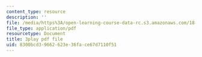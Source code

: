 ```yaml
---
content_type: resource
description: ''
file: /media/https%3A/open-learning-course-data-rc.s3.amazonaws.com/18-01sc-single-variable-calculus-fall-2010/8300bcd39662623e36face67d7110f51_Bv9kVDcj7yo.pdf
file_type: application/pdf
resourcetype: Document
title: 3play pdf file
uid: 8300bcd3-9662-623e-36fa-ce67d7110f51
---
```

